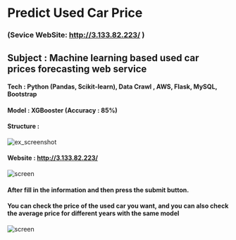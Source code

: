 # Predict Used Car Price  
### (Sevice WebSite: http://3.133.82.223/ )

## Subject : Machine learning based used car prices forecasting web service
#### Tech      : Python (Pandas, Scikit-learn), Data Crawl , AWS, Flask, MySQL, Bootstrap   
#### Model    : XGBooster  (Accuracy : 85%)
#### Structure : 
![ex_screenshot](./img/Structure.png)
#### Website : http://3.133.82.223/ 
![screen](./img/3.png)
#### After fill in the information and then press the submit button.
#### You can check the price of the used car you want, and you can also check the average price for different years with the same model
![screen](./img/4.png)
